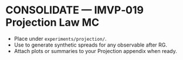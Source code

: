 
# CONSOLIDATE — IMVP‑019 Projection Law MC

- Place under `experiments/projection/`.
- Use to generate synthetic spreads for any observable after RG.
- Attach plots or summaries to your Projection appendix when ready.

